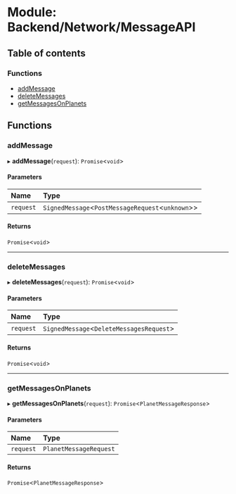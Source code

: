 # Module: Backend/Network/MessageAPI

## Table of contents

### Functions

- [addMessage](Backend_Network_MessageAPI.md#addmessage)
- [deleteMessages](Backend_Network_MessageAPI.md#deletemessages)
- [getMessagesOnPlanets](Backend_Network_MessageAPI.md#getmessagesonplanets)

## Functions

### addMessage

▸ **addMessage**(`request`): `Promise`<`void`\>

#### Parameters

| Name      | Type                                               |
| :-------- | :------------------------------------------------- |
| `request` | `SignedMessage`<`PostMessageRequest`<`unknown`\>\> |

#### Returns

`Promise`<`void`\>

---

### deleteMessages

▸ **deleteMessages**(`request`): `Promise`<`void`\>

#### Parameters

| Name      | Type                                      |
| :-------- | :---------------------------------------- |
| `request` | `SignedMessage`<`DeleteMessagesRequest`\> |

#### Returns

`Promise`<`void`\>

---

### getMessagesOnPlanets

▸ **getMessagesOnPlanets**(`request`): `Promise`<`PlanetMessageResponse`\>

#### Parameters

| Name      | Type                   |
| :-------- | :--------------------- |
| `request` | `PlanetMessageRequest` |

#### Returns

`Promise`<`PlanetMessageResponse`\>

